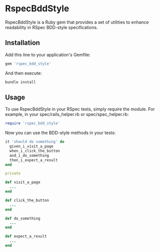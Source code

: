 # RspecBddStyle

RspecBddStyle is a Ruby gem that provides a set of utilities to enhance readability in RSpec BDD-style specifications.

## Installation

Add this line to your application's Gemfile:

```ruby
gem 'rspec_bdd_style'
```

And then execute:

```ruby
bundle install
```

## Usage

To use RspecBddStyle in your RSpec tests, simply require the module. For example, in your spec/rails_helper.rb or spec/spec_helper.rb:

```ruby
require 'rspec_bdd_style'
```

Now you can use the BDD-style methods in your tests:

```ruby
it 'should do something' do
  given_i_visit_a_page
  when_i_click_the_button
  and_i_do_something
  then_i_expect_a_result
end

private 

def visit_a_page
  ...
end

def click_the_button
  ...
end

def do_something
  ...
end

def expect_a_result
  ...
end
```
